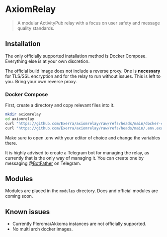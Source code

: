 # AxiomRelay

> A modular ActivityPub relay with a focus on user safety and message quality standards.

## Installation

The only officially supported installation method is Docker Compose. Everything else is at your own discretion.

The official build image does not include a reverse proxy. One is **necessary** for TLS/SSL encryption and for the relay to run without issues. This is left to you. Bring your own reverse proxy.

### Docker Compose

First, create a directory and copy relevant files into it.

```sh
mkdir axiomrelay
cd axiomrelay
curl "https://github.com/Exerra/axiomrelay/raw/refs/heads/main/docker-compose.yml" -o docker-compose.yml
curl "https://github.com/Exerra/axiomrelay/raw/refs/heads/main/.env.example" -o .env
```

Make sure to open .env with your editor of choice and change the variables there.

It is highly advised to create a Telegram bot for managing the relay, as currently that is the only way of managing it. You can create one by messaging [@BotFather](https://t.me/botfather) on Telegram.

## Modules

Modules are placed in the `modules` directory. Docs and official modules are coming soon.

## Known issues

- Currently Pleroma/Akkoma instances are not officially supported.
- No multi arch docker images.